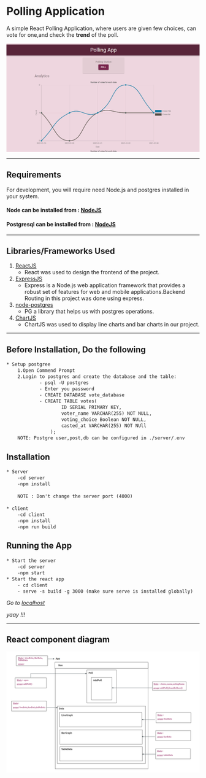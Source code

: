 # Polling Application

A simple React Polling Application, where users are given few choices, can vote for one,and check the **trend** of the poll.

![Getting Started](./ss.PNG)


---

## Requirements

For development, you will require need Node.js and postgres installed in your system.

#### Node can be installed from : [NodeJS](https://nodejs.org/en/)
#### Postgresql can be installed from : [NodeJS](https://www.postgresql.org/)

---

## Libraries/Frameworks Used
1. [ReactJS](https://reactjs.org/) 
    * React was used to design the frontend of the project.
2. [ExpressJS](https://expressjs.com/)
    * Express is a Node.js web application framework that provides a robust set of features for web and mobile applications.Backend Routing in this project was done using express.
3. [node-postgres](https://www.npmjs.com/package/pg/)
    * PG a library that helps us with postgres operations.
4. [ChartJS](https://www.chartjs.org/)
    * ChartJS was used to display line charts and bar charts in our project.


---

## Before Installation, Do the following
    * Setup postgree
        1.Open Commend Prompt
        2.Login to postgres and create the database and the table:
                - psql -U postgres
                - Enter you password
                - CREATE DATABASE vote_database
                - CREATE TABLE votes(
                        ID SERIAL PRIMARY KEY,
                        voter_name VARCHAR(255) NOT NULL,
                        voting_choice Boolean NOT NULL,
                        casted_at VARCHAR(255) NOT NUll 
                    );
        NOTE: Postgre user,post,db can be configured in ./server/.env

## Installation
    * Server 
        -cd server
        -npm install

        NOTE : Don't change the server port (4000)
        
    * client
        -cd client
        -npm install
        -npm run build

## Running the App
    * Start the server
        -cd server
        -npm start
    * Start the react app
        - cd client
        - serve -s build -g 3000 (make sure serve is installed globally)
_Go to  [localhost](http://localhost:3000/)_

_yaay !!!_

---
## React component diagram

![Getting Started](./components.PNG)

    


